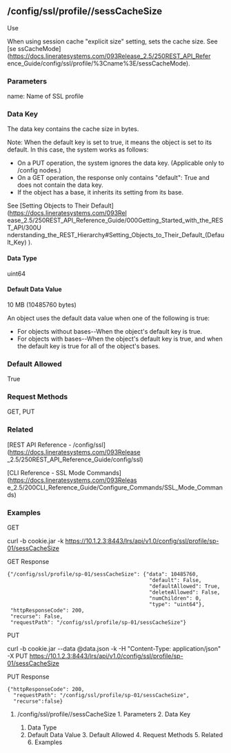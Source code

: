 ## /config/ssl/profile/<name>/sessCacheSize

Use

When using session cache "explicit size" setting, sets the cache size. See [se
ssCacheMode](https://docs.lineratesystems.com/093Release_2.5/250REST_API_Refer
ence_Guide/config/ssl/profile/%3Cname%3E/sessCacheMode).

### Parameters

name: Name of SSL profile

### Data Key

The data key contains the cache size in bytes.

Note: When the default key is set to true, it means the object is set to its
default. In this case, the system works as follows:

  * On a PUT operation, the system ignores the data key. (Applicable only to /config nodes.)
  * On a GET operation, the response only contains "default": True and does not contain the data key.
  * If the object has a base, it inherits its setting from its base.

See [Setting Objects to Their Default](https://docs.lineratesystems.com/093Rel
ease_2.5/250REST_API_Reference_Guide/000Getting_Started_with_the_REST_API/300U
nderstanding_the_REST_Hierarchy#Setting_Objects_to_Their_Default_(Default_Key)
).

#### Data Type

uint64

#### Default Data Value

10 MB (10485760 bytes)

An object uses the default data value when one of the following is true:

  * For objects without bases--When the object's default key is true.
  * For objects with bases--When the object's default key is true, and when the default key is true for all of the object's bases.

### Default Allowed

True

### Request Methods

GET, PUT

### Related

[REST API Reference - /config/ssl](https://docs.lineratesystems.com/093Release
_2.5/250REST_API_Reference_Guide/config/ssl)

[CLI Reference - SSL Mode Commands](https://docs.lineratesystems.com/093Releas
e_2.5/200CLI_Reference_Guide/Configure_Commands/SSL_Mode_Commands)

### Examples

GET

curl -b cookie.jar -k
https://10.1.2.3:8443/lrs/api/v1.0/config/ssl/profile/sp-01/sessCacheSize

GET Response

    
    {"/config/ssl/profile/sp-01/sessCacheSize": {"data": 10485760,
                                                  "default": False,
                                                  "defaultAllowed": True,
                                                  "deleteAllowed": False,
                                                  "numChildren": 0,
                                                  "type": "uint64"},
     "httpResponseCode": 200,
     "recurse": False,
     "requestPath": "/config/ssl/profile/sp-01/sessCacheSize"}
    

PUT

curl -b cookie.jar --data @data.json -k -H "Content-Type: application/json" -X
PUT https://10.1.2.3:8443/lrs/api/v1.0/config/ssl/profile/sp-01/sessCacheSize

PUT Response

    
    {"httpResponseCode": 200,
      "requestPath": "/config/ssl/profile/sp-01/sessCacheSize",
      "recurse":false}

  1. /config/ssl/profile/<name>/sessCacheSize
    1. Parameters
    2. Data Key
      1. Data Type
      2. Default Data Value
    3. Default Allowed
    4. Request Methods
    5. Related
    6. Examples

